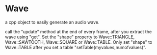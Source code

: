 # Wave
a cpp object to easily generate an audio wave.

call the "update" method at the end of every frame, after you extract the wave using "get".
Set the "shape" property to Wave::TRIANGLE, Wave::SAWTOOTH, Wave::SQUARE or Wave::TABLE.
Only set "shape" to Wave::TABLE after you set a table "setTable(myvalues,numofvalues)".

